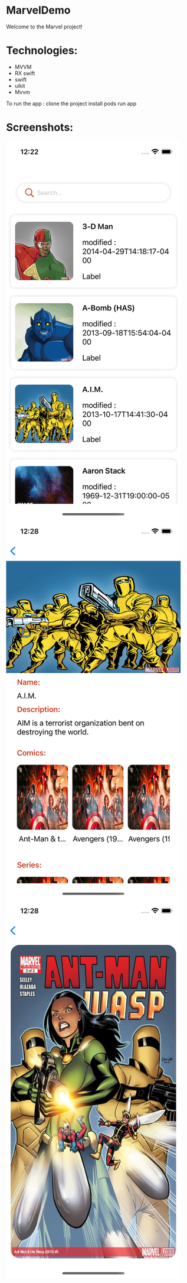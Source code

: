 # MarvelDemo

Welcome to the Marvel project! 

# Technologies:

- MVVM
- RX swift
- swift
- uikit
- Mvvm

To run the app :
clone the project
install pods
run app

# Screenshots: 
![Screenshot 1](Marvel/ScreenShoots/first.png)
![Screenshot 1](Marvel/ScreenShoots/second.png)
![Screenshot 1](Marvel/ScreenShoots/third.png)
